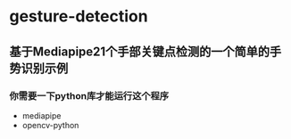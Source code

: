# gesture-detection
## 基于Mediapipe21个手部关键点检测的一个简单的手势识别示例
### 你需要一下python库才能运行这个程序
* mediapipe
* opencv-python
